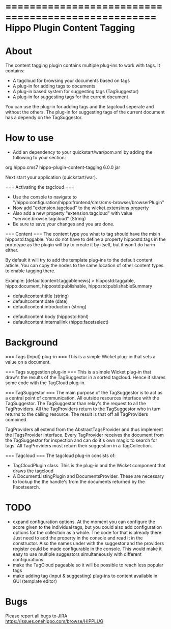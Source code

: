 ===================================================
  Hippo Plugin Content Tagging
===================================================

About
==========
The content tagging plugin contains multiple plug-ins to work with tags. 
It contains:
- A tagcloud for browsing your documents based on tags
- A plug-in for adding tags to documents
- A plug-in based system for suggesting tags (TagSuggestor)
- A plug-in for suggesting tags for the current document

You can use the plug-in for adding tags and the tagcloud seperate and without the others.
The plug-in for suggesting tags of the current document has a dependy on the TagSuggestor.


How to use
==========
- Add an dependency to your quickstart/war/pom.xml by adding the following 
  to your <dependecies> section:

<!-- tagging addon -->
<dependency>
   <groupId>org.hippo.cms7</groupId>
   <artifactId>hippo-plugin-content-tagging</artifactId>
   <version>6.0.0</version>
   <type>jar</type>
</dependency>

Next start your application (quickstart/war).

=== Activating the tagcloud ===
-  Use the console to navigate to "/hippo:configuration/hippo:frontend/cms/cms-browser/browserPlugin"
-  Now add "extension.tagcloud" to the wicket.extensions property
-  Also add a new property "extension.tagcloud" with value "service.browse.tagcloud" (String)
-  Be sure to save your changes and you are done.

=== Content ===
The content type you what to tag should have the mixin hippostd:taggable. You do not have to 
define a property hippostd:tags in the prototype as the plugin will try to create it by itself,
but it won't do harm either.

By default it will try to add the template plug-ins to the default content article. You can copy the
nodes to the same location of other content types to enable tagging there.

Example:
[defaultcontent:taggablenews] > hippostd:taggable, hippo:document, hippostd:publishable, hippostd:publishableSummary
- defaultcontent:title (string)
- defaultcontent:date (date)
- defaultcontent:introduction (string)
+ defaultcontent:body (hippostd:html)
+ defaultcontent:internallink (hippo:facetselect)

Background
==========
=== Tags (Input) plug-in ===
This is a simple Wicket plug-in that sets a value on a document.

=== Tags suggestion plug-in ===
This is a simple Wicket plug-in that draw's the results of the TagSuggestor in a sorted tagcloud.
Hence it shares some code with the TagCloud plug-in.

=== TagSuggestor ===
The main purpose of the TagSuggestor is to act as a central point of communication. All outside
resources interface with the TagSuggestor. The TagSuggestor than relay's the request to all the 
TagProviders. All the TagProviders return to the TagSuggestor who in turn returns to the calling
resource. The result is that off all TagProviders combined.  

TagProviders all extend from the AbstractTagsProvider and thus implement the ITagsProvider interface.
Every TagProvider receives the document from the TagSuggestor for inspection and can do it's own magic
to search for tags. All TagProviders must return their suggestion in a TagCollection.

=== Tagcloud ===
The tagcloud plug-in consists of:
- TagCloudPlugin class. This is the plug-in and the Wicket component that draws the tagcloud
- A DocumentListingPlugin and DocumentsProvider. These are necessary to lookup the the handle's
  from the documents returned by the Facetsearch.  


TODO
==========
- expand configuration options. At the moment you can configure the score given to the individual
  tags, but you could also add configuration options for the collection as a whole. The code for 
  that is already there. Just need to add the property in the console and read it in the constructor.
  Also the names under with the suggestor and the providers register could be made configurable in
  the console. This would make it easy to use multiple suggestors simultaneously with different 
  configurations.
- make the TagCloud pageable so it will be possible to reach less popular tags
- make adding tag (input & suggesting) plug-ins to content available in GUI (template editor)


Bugs
==========
Please report all bugs to JIRA https://issues.onehippo.com/browse/HIPPLUG

